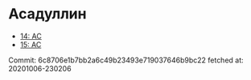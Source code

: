 # Асадуллин
- [14: AC](14.md)
- [15: AC](15.md)

Commit: 6c8706e1b7bb2a6c49b23493e719037646b9bc22
 fetched at: 20201006-230206
